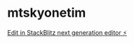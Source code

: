 # mtskyonetim

[Edit in StackBlitz next generation editor ⚡️](https://stackblitz.com/~/github.com/umideveloper-ux/mtskyonetim)
